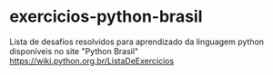 # exercicios-python-brasil
 Lista de desafios resolvidos para aprendizado da linguagem python disponíveis no site "Python Brasil"  https://wiki.python.org.br/ListaDeExercicios
